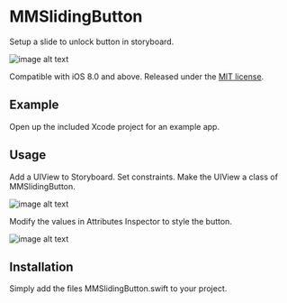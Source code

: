 # MMSlidingButton

Setup a slide to unlock button in storyboard.

![image alt text](http://thirdgene.com/mmtools/mmslidingbutton/screens/example.gif)

Compatible with iOS 8.0 and above. Released under the [MIT license](LICENSE).

## Example

Open up the included Xcode project for an example app.

## Usage

Add a UIView to Storyboard. Set constraints. Make the UIView a class of MMSlidingButton.

![image alt text](http://thirdgene.com/mmtools/mmslidingbutton/screens/1.png)

Modify the values in Attributes Inspector to style the button.

![image alt text](http://thirdgene.com/mmtools/mmslidingbutton/screens/2.png)

## Installation

Simply add the files MMSlidingButton.swift to your project.
